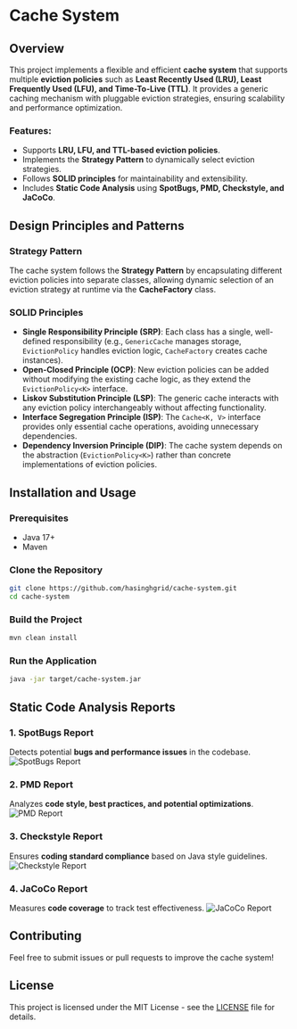 # Cache System

## Overview
This project implements a flexible and efficient **cache system** that supports multiple **eviction policies** such as **Least Recently Used (LRU), Least Frequently Used (LFU), and Time-To-Live (TTL)**. It provides a generic caching mechanism with pluggable eviction strategies, ensuring scalability and performance optimization.

### Features:
- Supports **LRU, LFU, and TTL-based eviction policies**.
- Implements the **Strategy Pattern** to dynamically select eviction strategies.
- Follows **SOLID principles** for maintainability and extensibility.
- Includes **Static Code Analysis** using **SpotBugs, PMD, Checkstyle, and JaCoCo**.

## Design Principles and Patterns

### Strategy Pattern
The cache system follows the **Strategy Pattern** by encapsulating different eviction policies into separate classes, allowing dynamic selection of an eviction strategy at runtime via the **CacheFactory** class.

### SOLID Principles
- **Single Responsibility Principle (SRP)**: Each class has a single, well-defined responsibility (e.g., `GenericCache` manages storage, `EvictionPolicy` handles eviction logic, `CacheFactory` creates cache instances).
- **Open-Closed Principle (OCP)**: New eviction policies can be added without modifying the existing cache logic, as they extend the `EvictionPolicy<K>` interface.
- **Liskov Substitution Principle (LSP)**: The generic cache interacts with any eviction policy interchangeably without affecting functionality.
- **Interface Segregation Principle (ISP)**: The `Cache<K, V>` interface provides only essential cache operations, avoiding unnecessary dependencies.
- **Dependency Inversion Principle (DIP)**: The cache system depends on the abstraction (`EvictionPolicy<K>`) rather than concrete implementations of eviction policies.

## Installation and Usage

### Prerequisites
- Java 17+
- Maven

### Clone the Repository
```bash
git clone https://github.com/hasinghgrid/cache-system.git
cd cache-system
```

### Build the Project
```bash
mvn clean install
```

### Run the Application
```bash
java -jar target/cache-system.jar
```

## Static Code Analysis Reports

### 1. SpotBugs Report
Detects potential **bugs and performance issues** in the codebase.
![SpotBugs Report](images/spotbugs_report.png)

### 2. PMD Report
Analyzes **code style, best practices, and potential optimizations**.
![PMD Report](images/pmd_report.png)

### 3. Checkstyle Report
Ensures **coding standard compliance** based on Java style guidelines.
![Checkstyle Report](images/checkstyle_report.png)

### 4. JaCoCo Report
Measures **code coverage** to track test effectiveness.
![JaCoCo Report](images/jacoco_report.png)

## Contributing
Feel free to submit issues or pull requests to improve the cache system!

## License
This project is licensed under the MIT License - see the [LICENSE](LICENSE) file for details.

